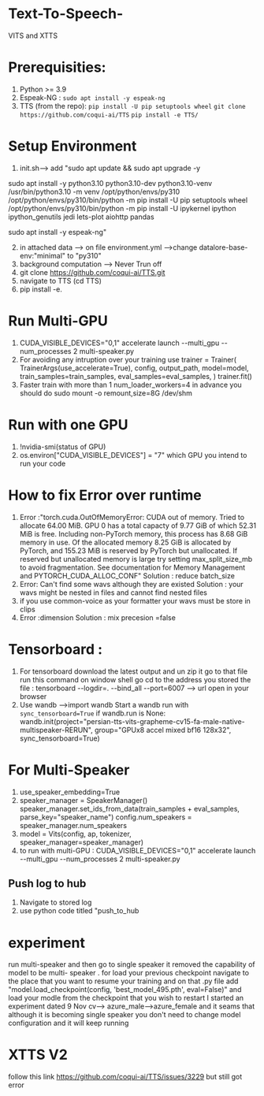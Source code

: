 # Text-To-Speech-
VITS and XTTS
# Prerequisities: 

1. Python >= 3.9
2. Espeak-NG : `sudo apt install -y espeak-ng`
3. TTS (from the repo):
   `pip install -U pip setuptools wheel`
   `git clone https://github.com/coqui-ai/TTS`
   `pip install -e TTS/`



# Setup Environment 
1.  init.sh--> add "sudo apt update && sudo apt upgrade -y

sudo apt install -y python3.10 python3.10-dev python3.10-venv
/usr/bin/python3.10 -m venv /opt/python/envs/py310
/opt/python/envs/py310/bin/python -m pip install -U pip setuptools wheel
/opt/python/envs/py310/bin/python -m pip install -U ipykernel ipython ipython_genutils jedi lets-plot aiohttp pandas

sudo apt install -y espeak-ng"


2.  in attached data --> on file environment.yml -->change datalore-base-env:"minimal" to  "py310"
3.  background computation --> Never Trun off 
4.  git clone https://github.com/coqui-ai/TTS.git
5.  navigate to TTS (cd TTS)
6.  pip install -e.



# Run Multi-GPU
1.  CUDA_VISIBLE_DEVICES="0,1" accelerate launch --multi_gpu --num_processes 2 multi-speaker.py
2.  For avoiding any intruption over your training use trainer = Trainer(
    TrainerArgs(use_accelerate=True),
    config,
    output_path,
    model=model,
    train_samples=train_samples,
    eval_samples=eval_samples,
)
trainer.fit()
3.  Faster train with more than 1 num_loader_workers=4 in advance you should do sudo mount -o remount,size=8G /dev/shm



# Run with one GPU

1.  !nvidia-smi(status of GPU)
2.  os.environ["CUDA_VISIBLE_DEVICES"] = "7" which GPU you intend to run your code
# How to fix Error over runtime 
1.  Error :"torch.cuda.OutOfMemoryError: CUDA out of memory. Tried to allocate 64.00 MiB. GPU 0 has a total capacty of 9.77 GiB of which 52.31 MiB is free. Including non-PyTorch memory, this process has 8.68 GiB memory in use. Of the allocated memory 8.25 GiB is allocated by PyTorch, and 155.23 MiB is reserved by PyTorch but unallocated. If reserved but unallocated memory is large try setting max_split_size_mb to avoid fragmentation.  See documentation for Memory Management and PYTORCH_CUDA_ALLOC_CONF"
   Solution : reduce batch_size
2.  Error: Can't find some wavs although they are existed
    Solution : your wavs might be nested in files and cannot find nested files
3.  if you use common-voice as your formatter your wavs must be store in clips
4.  Error :dimension 
    Solution : mix precesion =false




# Tensorboard :
1.  For tensorboard download the latest output and un zip it go to that file run this command on window shell go cd to the address you stored the file : tensorboard --logdir=. --bind_all --port=6007 --> url open in your browser
2.  Use wandb -->import wandb
 Start a wandb run with `sync_tensorboard=True`
if wandb.run is None:
    wandb.init(project="persian-tts-vits-grapheme-cv15-fa-male-native-multispeaker-RERUN", group="GPUx8 accel mixed bf16 128x32", sync_tensorboard=True)



# For Multi-Speaker 
1.  use_speaker_embedding=True
2.  speaker_manager = SpeakerManager()
speaker_manager.set_ids_from_data(train_samples + eval_samples, parse_key="speaker_name")
config.num_speakers = speaker_manager.num_speakers
3.  model = Vits(config, ap, tokenizer, speaker_manager=speaker_manager)
4.  to run with multi-GPU : CUDA_VISIBLE_DEVICES="0,1" accelerate launch --multi_gpu --num_processes 2 multi-speaker.py

## Push log to hub 
1.  Navigate to stored log
2.  use python code titled "push_to_hub

# experiment 
run multi-speaker and then go to single speaker it removed the capability of model to be multi- speaker . 
for load your previous checkpoint navigate to the place that you want to resume your training and on that .py file add "model.load_checkpoint(config, 'best_model_495.pth', eval=False)" and load your modle from the checkpoint that you wish to restart 
I started an experiment dated 9 Nov cv--> azure_male-->azure_female and it seams that although it is becoming single speaker you don't need to change model configuration and it will keep running 


# XTTS V2
follow this link https://github.com/coqui-ai/TTS/issues/3229
but still got error 


